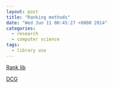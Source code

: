 ```yaml
---
layout: post
title: "Ranking methods"
date: "Wed Jun 11 00:45:27 +0800 2014"
categories:
  - research
  - computer science
tags:
  - library use
---
```


[Rank lib](http://people.cs.umass.edu/~vdang/ranklib.html)

[DCG](http://en.wikipedia.org/wiki/Discounted_cumulative_gain)

